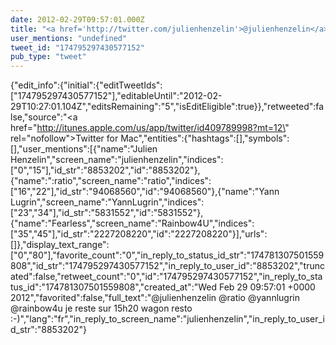 ```yaml
---
date: 2012-02-29T09:57:01.000Z
title: "<a href='http://twitter.com/julienhenzelin'>@julienhenzelin</a> <a href='http://twitter.com/ratio'>@ratio</a> <a href='http://twitter.com/yannlugrin'>@yannlugrin</a> <a href='http://twitter.com/rainbow4u'>@rainbow4u</a> je reste sur 15h20 wagon resto :-)″"
user_mentions: "undefined"
tweet_id: "174795297430577152"
pub_type: "tweet"
---
```

{"edit_info":{"initial":{"editTweetIds":["174795297430577152"],"editableUntil":"2012-02-29T10:27:01.104Z","editsRemaining":"5","isEditEligible":true}},"retweeted":false,"source":"<a href=\"http://itunes.apple.com/us/app/twitter/id409789998?mt=12\" rel=\"nofollow\">Twitter for Mac</a>","entities":{"hashtags":[],"symbols":[],"user_mentions":[{"name":"Julien Henzelin","screen_name":"julienhenzelin","indices":["0","15"],"id_str":"8853202","id":"8853202"},{"name":":ratio","screen_name":"ratio","indices":["16","22"],"id_str":"94068560","id":"94068560"},{"name":"Yann Lugrin","screen_name":"YannLugrin","indices":["23","34"],"id_str":"5831552","id":"5831552"},{"name":"Fearless","screen_name":"Rainbow4U","indices":["35","45"],"id_str":"2227208220","id":"2227208220"}],"urls":[]},"display_text_range":["0","80"],"favorite_count":"0","in_reply_to_status_id_str":"174781307501559808","id_str":"174795297430577152","in_reply_to_user_id":"8853202","truncated":false,"retweet_count":"0","id":"174795297430577152","in_reply_to_status_id":"174781307501559808","created_at":"Wed Feb 29 09:57:01 +0000 2012","favorited":false,"full_text":"@julienhenzelin @ratio @yannlugrin @rainbow4u je reste sur 15h20 wagon resto :-)","lang":"fr","in_reply_to_screen_name":"julienhenzelin","in_reply_to_user_id_str":"8853202"}

